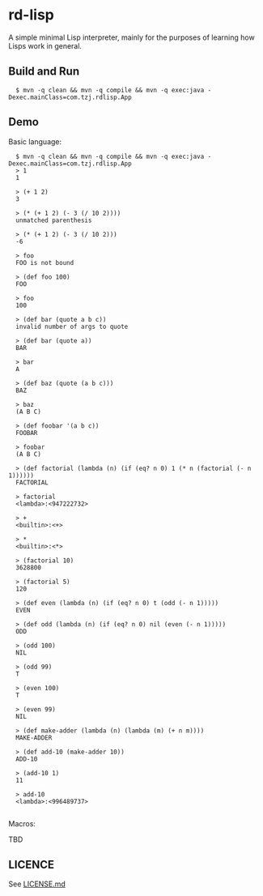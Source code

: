 # rd-lisp

A simple minimal Lisp interpreter, mainly for the purposes of learning how Lisps work in general.

## Build and Run

```
  $ mvn -q clean && mvn -q compile && mvn -q exec:java -Dexec.mainClass=com.tzj.rdlisp.App
```

## Demo

Basic language:

```
  $ mvn -q clean && mvn -q compile && mvn -q exec:java -Dexec.mainClass=com.tzj.rdlisp.App
  > 1
  1

  > (+ 1 2)
  3

  > (* (+ 1 2) (- 3 (/ 10 2))))
  unmatched parenthesis

  > (* (+ 1 2) (- 3 (/ 10 2)))
  -6

  > foo
  FOO is not bound

  > (def foo 100)
  FOO

  > foo
  100

  > (def bar (quote a b c))
  invalid number of args to quote

  > (def bar (quote a))
  BAR

  > bar
  A

  > (def baz (quote (a b c)))
  BAZ

  > baz
  (A B C)

  > (def foobar '(a b c))
  FOOBAR

  > foobar
  (A B C)

  > (def factorial (lambda (n) (if (eq? n 0) 1 (* n (factorial (- n 1))))))
  FACTORIAL

  > factorial
  <lambda>:<947222732>

  > +
  <builtin>:<+>

  > *
  <builtin>:<*>

  > (factorial 10)
  3628800

  > (factorial 5)
  120

  > (def even (lambda (n) (if (eq? n 0) t (odd (- n 1)))))
  EVEN

  > (def odd (lambda (n) (if (eq? n 0) nil (even (- n 1)))))
  ODD

  > (odd 100)
  NIL

  > (odd 99)
  T

  > (even 100)
  T

  > (even 99)
  NIL

  > (def make-adder (lambda (n) (lambda (m) (+ n m))))
  MAKE-ADDER

  > (def add-10 (make-adder 10))
  ADD-10

  > (add-10 1)
  11

  > add-10
  <lambda>:<996489737>
  
```


Macros:

TBD


## LICENCE

See [LICENSE.md](LICENSE.md)